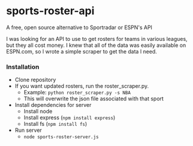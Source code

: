 # sports-roster-api
A free, open source alternative to Sportradar or ESPN's API

I was looking for an API to use to get rosters for teams in various leagues, but they all cost money. I knew that all of the data was easily available on ESPN.com, so I wrote a simple scraper to get the data I need.

### Installation
 - Clone repository
 - If you want updated rosters, run the roster_scraper.py.
   - Example: `python roster_scraper.py -s NBA`
   - This will overwrite the json file associated with that sport
 - Install dependencies for server
   - Install node
   - Install express (`npm install express`)
   - Install fs (`npm install fs`)
 - Run server
   - `node sports-roster-server.js`
